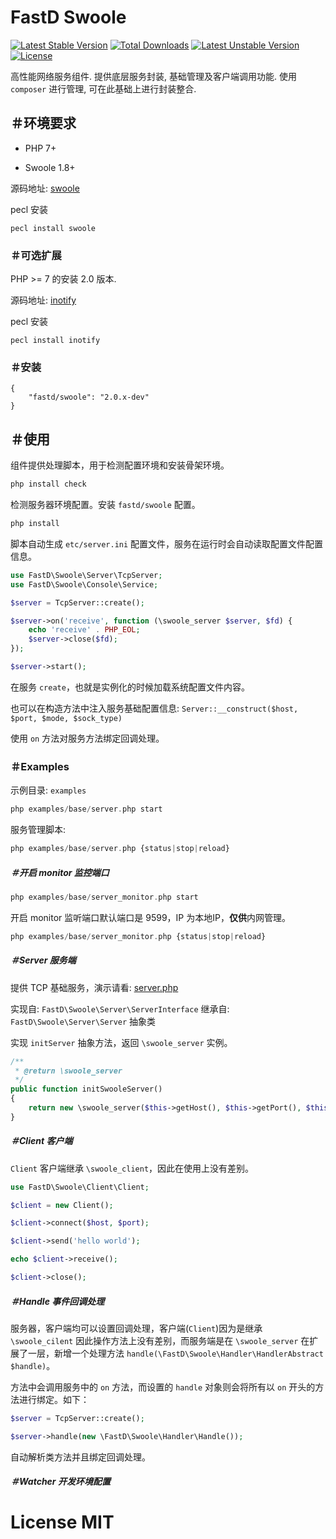 # FastD Swoole

[![Latest Stable Version](https://poser.pugx.org/fastd/swoole/v/stable)](https://packagist.org/packages/fastd/swoole) [![Total Downloads](https://poser.pugx.org/fastd/swoole/downloads)](https://packagist.org/packages/fastd/swoole) [![Latest Unstable Version](https://poser.pugx.org/fastd/swoole/v/unstable)](https://packagist.org/packages/fastd/swoole) [![License](https://poser.pugx.org/fastd/swoole/license)](https://packagist.org/packages/fastd/swoole)

高性能网络服务组件. 提供底层服务封装, 基础管理及客户端调用功能. 使用 `composer` 进行管理, 可在此基础上进行封装整合.

## ＃环境要求

* PHP 7+

* Swoole 1.8+

源码地址: [swoole](https://github.com/swoole/swoole-src)

pecl 安装

```shell
pecl install swoole
```

### ＃可选扩展

PHP >= 7 的安装 2.0 版本.

源码地址: [inotify](http://pecl.php.net/package/inotify)

pecl 安装

```shell
pecl install inotify
```

### ＃安装

```
{
    "fastd/swoole": "2.0.x-dev"
}
```

## ＃使用

组件提供处理脚本，用于检测配置环境和安装骨架环境。

```php
php install check
```

检测服务器环境配置。安装 `fastd/swoole` 配置。

```php
php install
```

脚本自动生成 `etc/server.ini` 配置文件，服务在运行时会自动读取配置文件配置信息。

```php
use FastD\Swoole\Server\TcpServer;
use FastD\Swoole\Console\Service;

$server = TcpServer::create();

$server->on('receive', function (\swoole_server $server, $fd) {
    echo 'receive' . PHP_EOL;
    $server->close($fd);
});

$server->start();
```

在服务 `create`，也就是实例化的时候加载系统配置文件内容。

也可以在构造方法中注入服务基础配置信息: `Server::__construct($host, $port, $mode, $sock_type)`

使用 `on` 方法对服务方法绑定回调处理。

### ＃Examples

示例目录: `examples`

```php
php examples/base/server.php start
```

服务管理脚本:

```php
php examples/base/server.php {status|stop|reload}
```

##### ＃开启 monitor 监控端口

```php
php examples/base/server_monitor.php start
```

开启 monitor 监听端口默认端口是 9599，IP 为本地IP，**仅供**内网管理。

```php
php examples/base/server_monitor.php {status|stop|reload}
```

##### ＃Server 服务端

提供 TCP 基础服务，演示请看: [server.php](examples/base/server.php)

实现自: `FastD\Swoole\Server\ServerInterface` 继承自: `FastD\Swoole\Server\Server` 抽象类

实现 `initServer` 抽象方法，返回 `\swoole_server` 实例。

```php
/**
 * @return \swoole_server
 */
public function initSwooleServer()
{
    return new \swoole_server($this->getHost(), $this->getPort(), $this->getMode(), $this->getSock());
}
```

##### ＃Client 客户端

`Client` 客户端继承 `\swoole_client`，因此在使用上没有差别。

```php
use FastD\Swoole\Client\Client;

$client = new Client();

$client->connect($host, $port);

$client->send('hello world');

echo $client->receive();

$client->close();
```

##### ＃Handle 事件回调处理

服务器，客户端均可以设置回调处理，客户端(`Client`)因为是继承 `\swoole_cilent` 因此操作方法上没有差别，而服务端是在 `\swoole_server` 在扩展了一层，新增一个处理方法 `handle(\FastD\Swoole\Handler\HandlerAbstract $handle)`。

方法中会调用服务中的 `on` 方法，而设置的 `handle` 对象则会将所有以 `on` 开头的方法进行绑定。如下：

```php
$server = TcpServer::create();

$server->handle(new \FastD\Swoole\Handler\Handle());
```

自动解析类方法并且绑定回调处理。

##### ＃Watcher 开发环境配置



# License MIT
